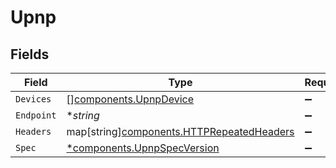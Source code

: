 # Upnp


## Fields

| Field                                                                                       | Type                                                                                        | Required                                                                                    | Description                                                                                 |
| ------------------------------------------------------------------------------------------- | ------------------------------------------------------------------------------------------- | ------------------------------------------------------------------------------------------- | ------------------------------------------------------------------------------------------- |
| `Devices`                                                                                   | [][components.UpnpDevice](../../models/components/upnpdevice.md)                            | :heavy_minus_sign:                                                                          | N/A                                                                                         |
| `Endpoint`                                                                                  | **string*                                                                                   | :heavy_minus_sign:                                                                          | N/A                                                                                         |
| `Headers`                                                                                   | map[string][components.HTTPRepeatedHeaders](../../models/components/httprepeatedheaders.md) | :heavy_minus_sign:                                                                          | N/A                                                                                         |
| `Spec`                                                                                      | [*components.UpnpSpecVersion](../../models/components/upnpspecversion.md)                   | :heavy_minus_sign:                                                                          | N/A                                                                                         |